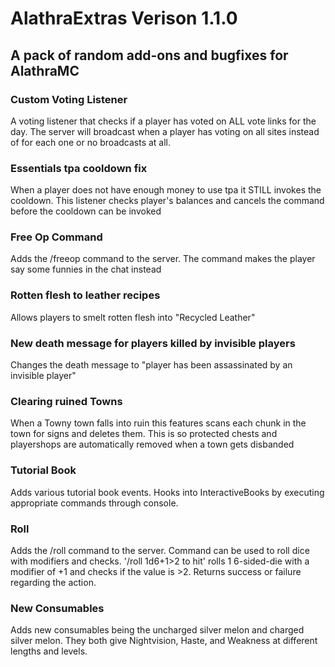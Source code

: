# AlathraExtras Verison 1.1.0
## A pack of random add-ons and bugfixes for AlathraMC

### Custom Voting Listener
A voting listener that checks if a player has voted on ALL vote links for the day. The server will broadcast when a player has voting on all sites instead of for each one or no broadcasts at all.

### Essentials tpa cooldown fix
When a player does not have enough money to use tpa it STILL invokes the cooldown. This listener checks player's balances and cancels the command before the cooldown can be invoked

### Free Op Command
Adds the  /freeop command to the server. The command makes the player say some funnies in the chat instead

### Rotten flesh to leather recipes
Allows players to smelt rotten flesh into "Recycled Leather"

### New death message for players killed by invisible players
Changes the death message to "player has been assassinated by an invisible player"

### Clearing ruined Towns
When a Towny town falls into ruin this features scans each chunk in the town for signs and deletes them. This is so protected chests and playershops are automatically removed when a town gets disbanded

### Tutorial Book
Adds various tutorial book events. Hooks into InteractiveBooks by executing appropriate commands through console.

### Roll
Adds the /roll command to the server. Command can be used to roll dice with modifiers and checks. '/roll 1d6+1>2 to hit' rolls 1 6-sided-die with a modifier of +1 and checks if the value is >2. Returns success or failure regarding the action.

### New Consumables
Adds new consumables being the uncharged silver melon and charged silver melon. They both give Nightvision, Haste, and Weakness at different lengths and levels. 
